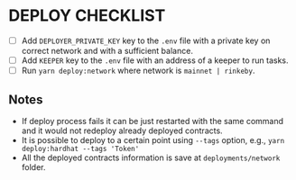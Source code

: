 # DEPLOY CHECKLIST

- [ ] Add `DEPLOYER_PRIVATE_KEY` key to the `.env` file with a private key on correct network and with a sufficient balance.
- [ ] Add `KEEPER` key to the `.env` file with an address of a keeper to run tasks.
- [ ] Run `yarn deploy:network` where network is `mainnet | rinkeby`.

## Notes

- If deploy process fails it can be just restarted with the same command and it would not redeploy already deployed contracts.
- It is possible to deploy to a certain point using `--tags` option, e.g., `yarn deploy:hardhat --tags 'Token'`
- All the deployed contracts information is save at `deployments/network` folder.
